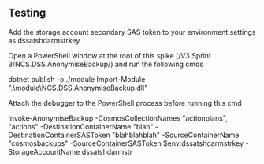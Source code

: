 ﻿## Testing

Add the storage account secondary SAS token to your environment settings as dssatshdarmstrkey

Open a PowerShell window at the root of this spike (/V3 Sprint 3/NCS.DSS.AnonymiseBackup/) and run the following cmds

dotnet publish -o ./module
Import-Module ".\module\NCS.DSS.AnonymiseBackup.dll"

Attach the debugger to the PowerShell process before running this cmd

Invoke-AnonymiseBackup -CosmosCollectionNames "actionplans", "actions" -DestinationContainerName "blah" -DestinationContainerSASToken "blahblahblah" -SourceContainerName "cosmosbackups" -SourceContainerSASToken $env:dssatshdarmstrkey -StorageAccountName dssatshdarmstr
